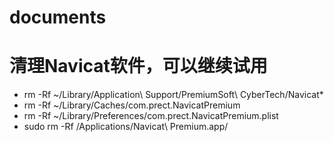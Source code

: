 # documents

# 清理Navicat软件，可以继续试用

+ rm -Rf ~/Library/Application\ Support/PremiumSoft\ CyberTech/Navicat*
+ rm -Rf ~/Library/Caches/com.prect.NavicatPremium
+ rm -Rf ~/Library/Preferences/com.prect.NavicatPremium.plist
+ sudo rm -Rf /Applications/Navicat\ Premium.app/
